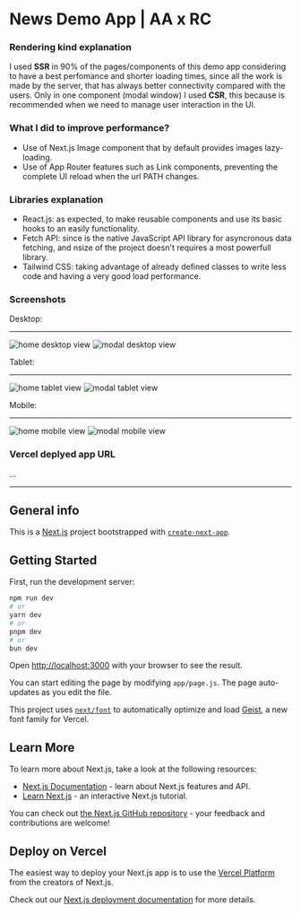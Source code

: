 # News Demo App | AA x RC

### Rendering kind explanation
I used **SSR** in 90% of the pages/components of this demo app considering to have a best perfomance and shorter loading times, since all the work is made by the server, that has always better connectivity compared with the users.
Only in one component (modal window) I used **CSR**, this because is recommended when we need to manage user interaction in the UI.

### What I did to improve performance?
- Use of Next.js Image component that by default provides images lazy-loading.
- Use of App Router features such as Link components, preventing the complete UI reload when the url PATH changes.

### Libraries explanation
- React.js: as expected, to make reusable components and use its basic hooks to an easily functionality.
- Fetch API: since is the native JavaScript API library for asyncronous data fetching, and nsize of the project doesn't requires a most powerfull library.
- Tailwind CSS: taking advantage of already defined classes to write less code and having a very good load performance.

### Screenshots
Desktop:
________
![home desktop view](public/image.png)
![modal desktop view](public/image-6.png)

Tablet:
________
![home tablet view](public/image-2.png)
![modal tablet view](public/image-3.png)

Mobile:
________
![home mobile view](public/image-4.png)
![modal mobile view](public/image-5.png)

### Vercel deplyed app URL
...

****

## General info

This is a [Next.js](https://nextjs.org) project bootstrapped with [`create-next-app`](https://github.com/vercel/next.js/tree/canary/packages/create-next-app).

## Getting Started

First, run the development server:

```bash
npm run dev
# or
yarn dev
# or
pnpm dev
# or
bun dev
```

Open [http://localhost:3000](http://localhost:3000) with your browser to see the result.

You can start editing the page by modifying `app/page.js`. The page auto-updates as you edit the file.

This project uses [`next/font`](https://nextjs.org/docs/app/building-your-application/optimizing/fonts) to automatically optimize and load [Geist](https://vercel.com/font), a new font family for Vercel.

## Learn More

To learn more about Next.js, take a look at the following resources:

- [Next.js Documentation](https://nextjs.org/docs) - learn about Next.js features and API.
- [Learn Next.js](https://nextjs.org/learn) - an interactive Next.js tutorial.

You can check out [the Next.js GitHub repository](https://github.com/vercel/next.js) - your feedback and contributions are welcome!

## Deploy on Vercel

The easiest way to deploy your Next.js app is to use the [Vercel Platform](https://vercel.com/new?utm_medium=default-template&filter=next.js&utm_source=create-next-app&utm_campaign=create-next-app-readme) from the creators of Next.js.

Check out our [Next.js deployment documentation](https://nextjs.org/docs/app/building-your-application/deploying) for more details.
